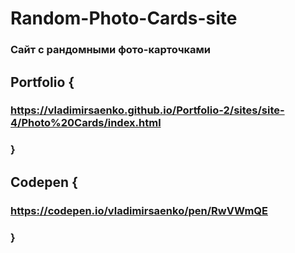 # Random-Photo-Cards-site

### Сайт с рандомными фото-карточками

## Portfolio  {

### https://vladimirsaenko.github.io/Portfolio-2/sites/site-4/Photo%20Cards/index.html

### }

## Codepen {

### https://codepen.io/vladimirsaenko/pen/RwVWmQE

### }
